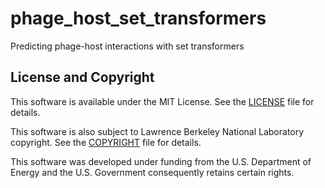 # phage_host_set_transformers
Predicting phage-host interactions with set transformers

## License and Copyright

This software is available under the MIT License. See the [LICENSE](LICENSE) file for details.

This software is also subject to Lawrence Berkeley National Laboratory copyright. 
See the [COPYRIGHT](COPYRIGHT) file for details.

This software was developed under funding from the U.S. Department of Energy and 
the U.S. Government consequently retains certain rights.